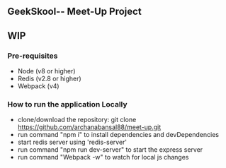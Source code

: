 ## GeekSkool-- Meet-Up Project

## WIP

### Pre-requisites

* Node (v8 or higher)
* Redis (v2.8 or higher)
* Webpack (v4)

### How to run the application Locally

* clone/download the repository: git clone https://github.com/archanabansal88/meet-up.git
* run command "npm i" to install dependencies and devDependencies
* start redis server using 'redis-server'
* run command "npm run dev-server" to start the express server
* run command "Webpack -w" to watch for local js changes